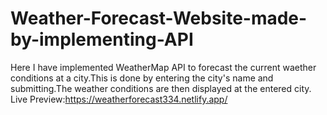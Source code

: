 # Weather-Forecast-Website-made-by-implementing-API
Here I have implemented WeatherMap API to forecast the current waether conditions at a city.This is done by entering the city's name and submitting.The weather conditions are then displayed at the entered city.
Live Preview:https://weatherforecast334.netlify.app/
